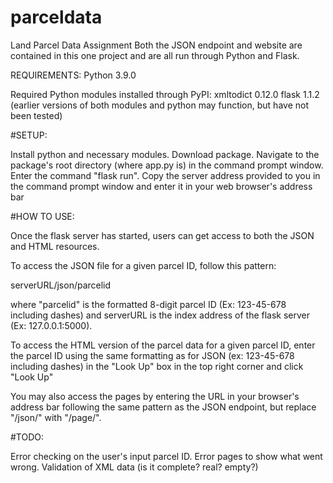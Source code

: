 # parceldata
Land Parcel Data Assignment
Both the JSON endpoint and website are contained in this one project and are all run through Python and Flask.

REQUIREMENTS:
Python 3.9.0

Required Python modules installed through PyPI:
xmltodict 0.12.0
flask 1.1.2
(earlier versions of both modules and python may function, but have not been tested)

#SETUP:

Install python and necessary modules.
Download package.
Navigate to the package's root directory (where app.py is) in the command prompt window.
Enter the command "flask run".
Copy the server address provided to you in the command prompt window and enter it in your
web browser's address bar

#HOW TO USE:

Once the flask server has started, users can get access to both the JSON and HTML resources.

To access the JSON file for a given parcel ID, follow this pattern:

serverURL/json/parcelid 

where "parcelid" is the formatted 8-digit parcel ID (Ex: 123-45-678 including dashes) and
serverURL is the index address of the flask server (Ex: 127.0.0.1:5000).

To access the HTML version of the parcel data for a given parcel ID, enter
the parcel ID using the same formatting as for JSON (ex: 123-45-678 including dashes)
in the "Look Up" box in the top right corner and click "Look Up"

You may also access the pages by entering the URL in your browser's address bar following the same
pattern as the JSON endpoint, but replace "/json/" with "/page/".

#TODO:

Error checking on the user's input parcel ID.
Error pages to show what went wrong.
Validation of XML data (is it complete? real? empty?)

